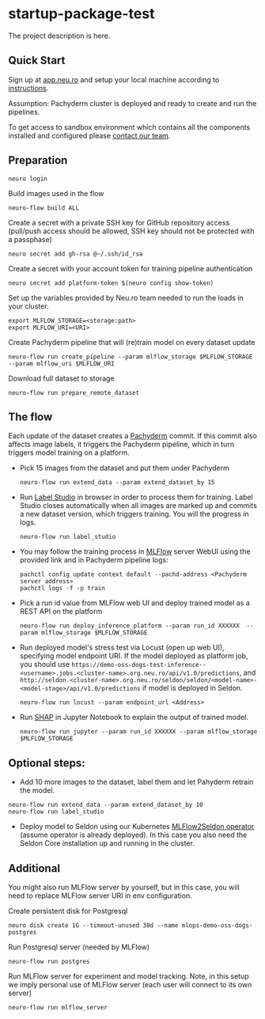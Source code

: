 # startup-package-test

The project description is here.

## Quick Start

Sign up at [app.neu.ro](https://app.neu.ro) and setup your local machine according to [instructions](https://docs.neu.ro/getting-started#installing-the-cli).

Assumption: Pachyderm cluster is deployed and ready to create and run the pipelines.

To get access to sandbox environment which contains all the components installed and configured please [contact our team](team@neu.ro).

## Preparation

```shell
neuro login
```

Build images used in the flow

```shell
neuro-flow build ALL
```

Create a secret with a private SSH key for GitHub repository access (pull/push access should be allowed, SSH key should not be protected with a passphase)

```shell
neuro secret add gh-rsa @~/.ssh/id_rsa
```

Create a secret with your account token for training pipeline authentication

```shell
neuro secret add platform-token $(neuro config show-token)
```

Set up the variables provided by Neu.ro team needed to run the loads in your cluster.

```shell
export MLFLOW_STORAGE=<storage:path>
export MLFLOW_URI=<URI>
```

Create Pachyderm pipeline that will (re)train model on every dataset update

```shell
neuro-flow run create_pipeline --param mlflow_storage $MLFLOW_STORAGE --param mlflow_uri $MLFLOW_URI
```

Download full dataset to storage

```shell
neuro-flow run prepare_remote_dataset
```

## The flow

Each update of the dataset creates a [Pachyderm](https://www.pachyderm.com/) commit. If this commit also affects image labels, it triggers the Pachyderm pipeline, which in turn triggers model training on a platform.

- Pick 15 images from the dataset and put them under Pachyderm

  ```shell
  neuro-flow run extend_data --param extend_dataset_by 15
  ```

- Run [Label Studio](https://labelstud.io/) in browser in order to process them for training. Label Studio closes automatically when all images are marked up and commits a new dataset version, which triggers training. You will the progress in logs.

  ```shell
  neuro-flow run label_studio
  ```

- You may follow the training process in [MLFlow](https://www.mlflow.org/) server WebUI using the provided link and in Pachyderm pipeline logs:
  
  ```shell
  pachctl config update context default --pachd-address <Pachyderm server address>
  pachctl logs -f -p train 
  ```

- Pick a run id value from MLFlow web UI and deploy trained model as a REST API on the platform

  ```shell
  neuro-flow run deploy_inference_platform --param run_id XXXXXX  --param mlflow_storage $MLFLOW_STORAGE
  ```

- Run deployed model's stress test via Locust (open up web UI), specifying model endpoint URI. If the model deployed as platform job, you should use `https://demo-oss-dogs-test-inference--<username>.jobs.<cluster-name>.org.neu.ro/api/v1.0/predictions`, and `http://seldon.<cluster-name>.org.neu.ro/seldon/seldon/<model-name>-<model-stage>/api/v1.0/predictions` if model is deployed in Seldon.

  ```shell
  neuro-flow run locust --param endpoint_url <Address>
  ```

- Run [SHAP](https://shap.readthedocs.io/en/latest/index.html) in Jupyter Notebook to explain the output of trained model.

  ```shell
  neuro-flow run jupyter --param run_id XXXXXX --param mlflow_storage $MLFLOW_STORAGE
  ```

## Optional steps:

- Add 10 more images to the dataset, label them and let Pahyderm retrain the model.

```shell
neuro-flow run extend_data --param extend_dataset_by 10
neuro-flow run label_studio
```

- Deploy model to Seldon using our Kubernetes [MLFlow2Seldon operator](https://github.com/neuro-inc/mlops-k8s-mlflow2seldon) (assume operator is already deployed). In this case you also need the Seldon Core installation up and running in the cluster.

## Additional

You might also run MLFlow server by yourself, but in this case, you will need to replace MLFlow server URI in env configuration.

Create persistent disk for Postgresql

```shell
neuro disk create 1G --timeout-unused 30d --name mlops-demo-oss-dogs-postgres
```

Run Postgresql server (needed by MLFlow)

```shell
neuro-flow run postgres
```

Run MLFlow server for experiment and model tracking. Note, in this setup we imply personal use of MLFlow server (each user will connect to its own server)

```shell
neuro-flow run mlflow_server
```
